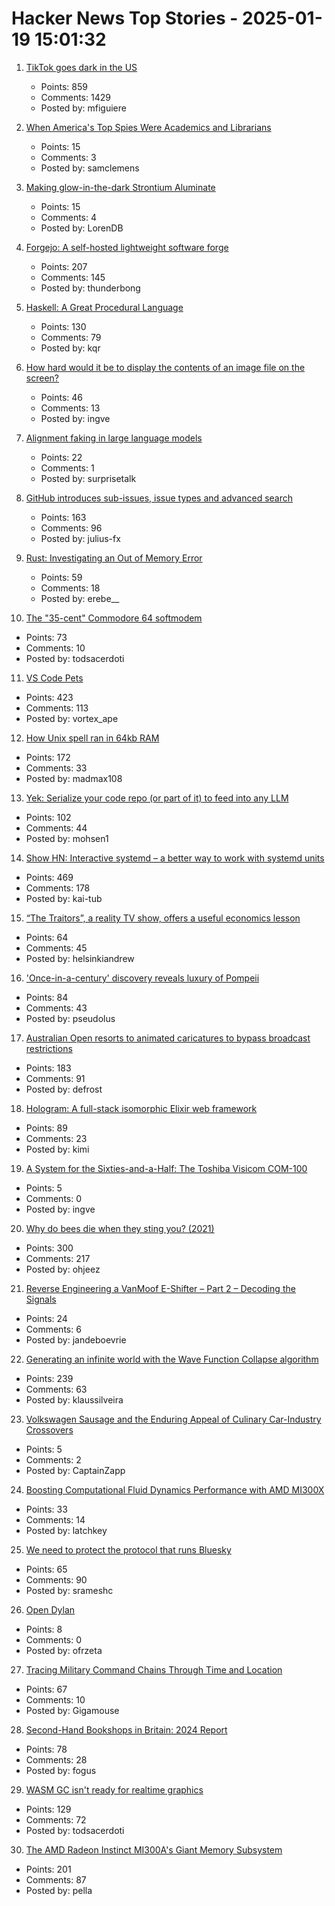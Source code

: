 # Hacker News Top Stories - 2025-01-19 15:01:32

1. [TikTok goes dark in the US](https://techcrunch.com/2025/01/18/tiktok-goes-dark-in-the-u-s/)
   - Points: 859
   - Comments: 1429
   - Posted by: mfiguiere

2. [When America's Top Spies Were Academics and Librarians](https://newrepublic.com/article/188991/americas-top-spies-academics-librarians)
   - Points: 15
   - Comments: 3
   - Posted by: samclemens

3. [Making glow-in-the-dark Strontium Aluminate](https://maurycyz.com/projects/strontium_aluminate/)
   - Points: 15
   - Comments: 4
   - Posted by: LorenDB

4. [Forgejo: A self-hosted lightweight software forge](https://forgejo.org/)
   - Points: 207
   - Comments: 145
   - Posted by: thunderbong

5. [Haskell: A Great Procedural Language](https://entropicthoughts.com/haskell-procedural-programming)
   - Points: 130
   - Comments: 79
   - Posted by: kqr

6. [How hard would it be to display the contents of an image file on the screen?](https://wolf.nereid.pl/posts/image-viewer/)
   - Points: 46
   - Comments: 13
   - Posted by: ingve

7. [Alignment faking in large language models](https://www.lesswrong.com/posts/njAZwT8nkHnjipJku/alignment-faking-in-large-language-models)
   - Points: 22
   - Comments: 1
   - Posted by: surprisetalk

8. [GitHub introduces sub-issues, issue types and advanced search](https://github.blog/changelog/2025-01-13-evolving-github-issues-public-preview/)
   - Points: 163
   - Comments: 96
   - Posted by: julius-fx

9. [Rust: Investigating an Out of Memory Error](https://www.qovery.com/blog/rust-investigating-a-strange-out-of-memory-error/)
   - Points: 59
   - Comments: 18
   - Posted by: erebe__

10. [The "35-cent" Commodore 64 softmodem](http://oldvcr.blogspot.com/2025/01/the-35-cent-commodore-64-softmodem.html)
   - Points: 73
   - Comments: 10
   - Posted by: todsacerdoti

11. [VS Code Pets](https://github.com/tonybaloney/vscode-pets)
   - Points: 423
   - Comments: 113
   - Posted by: vortex_ape

12. [How Unix spell ran in 64kb RAM](https://blog.codingconfessions.com/p/how-unix-spell-ran-in-64kb-ram)
   - Points: 172
   - Comments: 33
   - Posted by: madmax108

13. [Yek: Serialize your code repo (or part of it) to feed into any LLM](https://github.com/bodo-run/yek)
   - Points: 102
   - Comments: 44
   - Posted by: mohsen1

14. [Show HN: Interactive systemd – a better way to work with systemd units](https://isd-project.github.io/isd/)
   - Points: 469
   - Comments: 178
   - Posted by: kai-tub

15. [“The Traitors”, a reality TV show, offers a useful economics lesson](https://www.economist.com/finance-and-economics/2025/01/16/the-traitors-a-reality-tv-show-offers-a-useful-economics-lesson)
   - Points: 64
   - Comments: 45
   - Posted by: helsinkiandrew

16. ['Once-in-a-century' discovery reveals luxury of Pompeii](https://www.bbc.com/news/articles/c15zgvnvk4do)
   - Points: 84
   - Comments: 43
   - Posted by: pseudolus

17. [Australian Open resorts to animated caricatures to bypass broadcast restrictions](https://www.crikey.com.au/2025/01/16/australian-open-animated-cartoon-caricatures-broadcast-restrictions/)
   - Points: 183
   - Comments: 91
   - Posted by: defrost

18. [Hologram: A full-stack isomorphic Elixir web framework](https://hologram.page/)
   - Points: 89
   - Comments: 23
   - Posted by: kimi

19. [A System for the Sixties-and-a-Half: The Toshiba Visicom COM-100](https://nicole.express/2025/invisicom.html)
   - Points: 5
   - Comments: 0
   - Posted by: ingve

20. [Why do bees die when they sting you? (2021)](https://www.subanima.org/bees/)
   - Points: 300
   - Comments: 217
   - Posted by: ohjeez

21. [Reverse Engineering a VanMoof E-Shifter – Part 2 – Decoding the Signals](https://mikecoats.com/vanmoof-eshifter-reverse-engineering-part-2/)
   - Points: 24
   - Comments: 6
   - Posted by: jandeboevrie

22. [Generating an infinite world with the Wave Function Collapse algorithm](https://marian42.de/article/infinite-wfc/)
   - Points: 239
   - Comments: 63
   - Posted by: klaussilveira

23. [Volkswagen Sausage and the Enduring Appeal of Culinary Car-Industry Crossovers](https://www.atlasobscura.com/articles/car-industry-food)
   - Points: 5
   - Comments: 2
   - Posted by: CaptainZapp

24. [Boosting Computational Fluid Dynamics Performance with AMD MI300X](https://rocm.blogs.amd.com/ecosystems-and-partners/ansys-fluent-performance/README.html)
   - Points: 33
   - Comments: 14
   - Posted by: latchkey

25. [We need to protect the protocol that runs Bluesky](https://www.technologyreview.com/2025/01/17/1110063/we-need-to-protect-the-protocol-that-runs-bluesky/)
   - Points: 65
   - Comments: 90
   - Posted by: srameshc

26. [Open Dylan](https://opendylan.org/)
   - Points: 8
   - Comments: 0
   - Posted by: ofrzeta

27. [Tracing Military Command Chains Through Time and Location](https://www.dot.studio/en/notes/case-study-under-whose-command/)
   - Points: 67
   - Comments: 10
   - Posted by: Gigamouse

28. [Second-Hand Bookshops in Britain: 2024 Report](http://wormwoodiana.blogspot.com/2024/12/second-hand-bookshops-in-britain-2024.html)
   - Points: 78
   - Comments: 28
   - Posted by: fogus

29. [WASM GC isn't ready for realtime graphics](https://dthompson.us/posts/wasm-gc-isnt-ready-for-realtime-graphics.html)
   - Points: 129
   - Comments: 72
   - Posted by: todsacerdoti

30. [The AMD Radeon Instinct MI300A's Giant Memory Subsystem](https://chipsandcheese.com/p/inside-the-amd-radeon-instinct-mi300as)
   - Points: 201
   - Comments: 87
   - Posted by: pella


